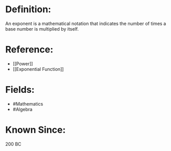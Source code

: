 

# Definition:
An exponent is a mathematical notation that indicates the number of times a base number is multiplied by itself.

# Reference:
- [[Power]]
- [[Exponential Function]]

# Fields: 
- #Mathematics
- #Algebra

# Known Since:
200 BC

